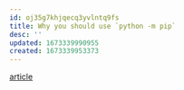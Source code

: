 ```yaml
---
id: oj35g7khjqecq3yvlntq9fs
title: Why you should use `python -m pip`
desc: ''
updated: 1673339990955
created: 1673339953373
---
```



[article]

[article]: https://snarky.ca/why-you-should-use-python-m-pip/
